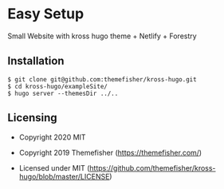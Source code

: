 # Easy Setup 
Small Website with kross hugo theme + Netlify + Forestry
## Installation

```
$ git clone git@github.com:themefisher/kross-hugo.git
$ cd kross-hugo/exampleSite/
$ hugo server --themesDir ../..
```


## Licensing
- Copyright 2020 MIT 

- Copyright 2019 Themefisher (https://themefisher.com/)
- Licensed under MIT (https://github.com/themefisher/kross-hugo/blob/master/LICENSE)

